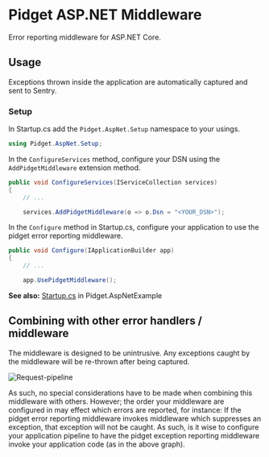 # Pidget ASP.NET Middleware

Error reporting middleware for ASP.NET Core.

## Usage

Exceptions thrown inside the application are automatically captured and sent to Sentry.

### Setup

In Startup.cs add the `Pidget.AspNet.Setup` namespace to your usings.

```csharp
using Pidget.AspNet.Setup;
```

In the `ConfigureServices` method, configure your DSN using the `AddPidgetMiddleware` extension method.

```csharp
public void ConfigureServices(IServiceCollection services)
{
    // ...

    services.AddPidgetMiddleware(o => o.Dsn = "<YOUR_DSN>");
```

In the `Configure` method in Startup.cs, configure your application to use the pidget error reporting middleware.

```csharp
public void Configure(IApplicationBuilder app)
{
    // ...

    app.UsePidgetMiddleware();
```

**See also:** [Startup.cs](https://github.com/mausworks/pidget/blob/feature/aspnet/examples/Pidget.AspNetExample/Startup.cs) in Pidget.AspNetExample

## Combining with other error handlers / middleware

The middleware is designed to be unintrusive. Any exceptions caught by the middleware will be re-thrown after being captured.

![Request-pipeline](https://user-images.githubusercontent.com/8259221/32703808-8999ba84-c7fb-11e7-9959-03d61ff6cbe3.png)

As such, no special considerations have to be made when combining this middleware with others. However; the order your middleware are configured in may effect which errors are reported, for instance: If the pidget error reporting middleware invokes middleware which suppresses an exception, that exception will not be caught. As such, is it wise to configure your application pipeline to have the pidget exception reporting middleware invoke your application code (as in the above graph).
